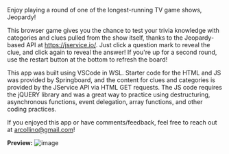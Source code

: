 Enjoy playing a round of one of the longest-running TV game shows, Jeopardy!

This browser game gives you the chance to test your trivia knowledge with categories and clues pulled from the show itself, thanks to the Jeopardy-based API at https://jservice.io/. Just click a question mark to reveal the clue, and click again to reveal the answer! If you're up for a second round, use the restart button at the bottom to refresh the board!

This app was built using VSCode in WSL. Starter code for the HTML and JS was provided by Springboard, and the content for clues and categories is provided by the JService API via HTML GET requests. The JS code requires the jQUERY library and was a great way to practice using destructuring, asynchronous functions, event delegation, array functions, and other coding practices.

If you enjoyed this app or have comments/feedback, feel free to reach out at arcollino@gmail.com!

<strong>Preview:</strong>
![image](https://user-images.githubusercontent.com/8853721/168938182-ed2a50f6-8d9c-441f-be55-fd6333709eba.png)
